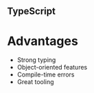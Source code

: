 ## TypeScript
# Advantages
* Strong typing
* Object-oriented features
* Compile-time errors
* Great tooling
